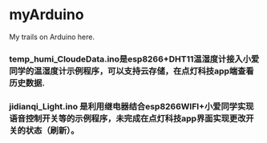 # myArduino
My trails on Arduino here.
### temp_humi_CloudeData.ino是esp8266+DHT11温湿度计接入小爱同学的温湿度计示例程序，可以支持云存储，在点灯科技app端查看历史数据.
### jidianqi_Light.ino 是利用继电器结合esp8266WIFI+小爱同学实现语音控制开关等的示例程序，未完成在点灯科技app界面实现更改开关的状态（刷新）。
